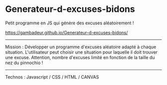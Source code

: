 # Generateur-d-excuses-bidons

Petit programme en JS qui génère des excuses aléatoirement !

https://gambadeur.github.io/Generateur-d-excuses-bidons/

-----------

Mission :
Développer un programme d'excuses aléatoire adapté à chaque situation.
L'utilisateur peut choisir une situation pour laquelle il doit trouver une excuse. Attention, nombre d'excuses limité en fonction de la taille du nez du pinnochio !

-----------

Technos : Javascript / CSS / HTML / CANVAS


